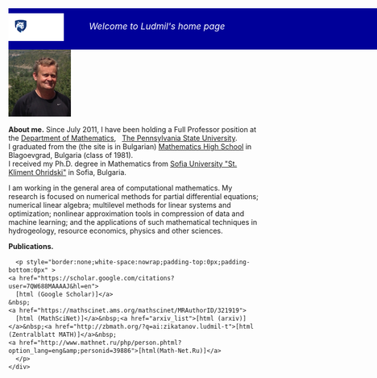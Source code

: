 <div style="width:1024px;height:72px;background-color:rgb(0,0,153);padding:10px 0px 0px 0px">
  
  <div style="float:left; margin: 0px 0px 0px 0px"><a href="http://www.psu.edu"><img  src="/assets/img/psu_logo.png" alt="Penn State Mark"/></a></div>
  
  <div style="float: left; margin: 15px 0px 0px 50px;color:white;font-size:1.25em;font-style:italic">Welcome to Ludmil's home page</div>

  <div style="float:right;margin:0px 10px 0px 0px"><a href="http://ccma.math.psu.edu"><img src="/assets/img/logotoccma.png" alt="CCMA AT PSU"/></a></div>
</div>

<div class="alltxt">
  <div class="lefty">
    <img src = "/assets/img/l1_2014.jpg" alt="Ludmil's Picture (2014, Acumuer)"	 style="width:124px" />
  </div>
  <div class="righty">
    <p style="border:none"><b>About me.</b>  Since July 2011, I have been holding a Full Professor position at
      the <a href="http://www.math.psu.edu/">Department of Mathematics</a>, &nbsp; <a href="http://www.psu.edu/">The
	Pennsylvania State University</a>. <br/>
      I graduated from the (the site is in Bulgarian) <a href="http://www.pmg-blg.com/">Mathematics High
	School</a> in Blagoevgrad, Bulgaria (class of 1981).<br/>
      I received my Ph.D. degree in Mathematics from
      <a href="https://www.fmi.uni-sofia.bg/en">Sofia University &quot;St. Kliment Ohridski&quot;</a> in Sofia, Bulgaria.
    </p>
  </div>
  <div class="y"></div>
  <p>
    I am working in the general area of computational mathematics. My
    research is focused on numerical methods for partial differential
    equations; numerical linear algebra; multilevel methods for linear
    systems and optimization; nonlinear approximation tools in compression
    of data and machine learning; and the applications of such
    mathematical techniques in hydrogeology, resource economics, physics
    and other sciences.
  </p>
    <div class="xlefty">
      <p style="border:none"><b>Publications</b><b>.</b></p>
      
      <p style="border:none;white-space:nowrap;padding-top:0px;padding-bottom:0px" >
	<a href="https://scholar.google.com/citations?user=7QW688MAAAAJ&hl=en">
	  [html (Google Scholar)]</a>
	&nbsp; 
	<a href="https://mathscinet.ams.org/mathscinet/MRAuthorID/321919">
	  [html (MathSciNet)]</a>&nbsp;<a href="arxiv_list">[html (arxiv)]</a>&nbsp;<a href="http://zbmath.org/?q=ai:zikatanov.ludmil-t">[html (Zentralblatt MATH)]</a>&nbsp; 
	<a href="http://www.mathnet.ru/php/person.phtml?option_lang=eng&amp;personid=39886">[html(Math-Net.Ru)]</a>
      </p>
	</div>
</div>
<!--
      <div class="x"></div>
      
      <p style="border-top:2px solid #888;border-bottom:none;font-size:1em;">
	<b>Ph.D. students.</b></p>
      <ul>
	<li>
	  <b>Current Ph.D. students:</b>&nbsp;Cheng Zuo
	</li>
	<li><b>Former students:</b>&nbsp;A list of the Ph.D. students that I
	  have advised or co-advised in the past is found on
	  the <a href="https://genealogy.math.ndsu.nodak.edu/id.php?id=121957&amp;fChrono=1">Mathematics
	    Genealogy Project</a>.
	</li>
      </ul>
      
      <p style="border-top:2px solid #888;border-bottom:none;font-size:1em;">
	<b>Undergraduate research.</b> 
      </p>
      <ul>
	<li>
	  2017-2018: I worked with <b>Kaiyi Wu</b> (PSU student, class of 2018)
	  on adaptive Markov Chain Monte Carlo methods (undergraduate thesis).
	  In addition,
	  <a href="http://katezipp.com/">Dr. Katherine
	    Zipp</a> (Department of Agricultural Economics, Sociology, and
	  Education), Yangqingxiang Wu, Kaiyi, and I collaborated on a research project
	  modeling the migration of invasive aquatic spieces.
	  For more information, please see our 
	  <a href="https://doi.org/10.1007/s12076-019-00237-x">article</a> in 
	  <i>Letters in Spatial and Resource Sciences</i>.
	</li>

	<li>2016-2018: 
	  <a href="https://www.linkedin.com/in/tess-russo-7a486532/">Dr. Tess
	    Russo</a> (Global Development
	  Technologies), <a href="http://katezipp.com/">Dr. Katherine
	    Zipp</a>, and I worked with 
	  <b>Madeline Nyblade</b> (PSU student, class of 2018), on
	  <span style="font-style:italic;">"Numerical Modeling of
	    Agricultural-Hydrologic Systems".</span>  Maddy initiated this
	  collaborative work and you can read more details about this project
	  on <a href="https://sites.psu.edu/nyblade/research/modeling-the-agricultural-hydrologic-system-in-punjab-india/">Maddy's website.</a>
	</li>
	<li>2014: Research on Efficient algorithms
	  for <span style="font-style:italic;">planar graph drawing</span>
	  using Tutte embedding with <a href="https://www.linkedin.com/in/laura-san-roman-b44901104/"><b>Laura San Roman</b></a> (PSU student, class of
	  2016, co-mentor: J. C. Urschel).
	</li>
	<li>2013: Together
	  with <a href="http://math.mit.edu/~urschel/">John
	    C. Urschel</a> we worked with four PSU undergraduate students 
	  on <span style="font-style:italic;">"Graph
	    drawing"</span> (with <b>Maureen Gallagher</b> and <b>Colleen Tygh</b>)
	  and on <span style="font-style:italic;">"Monotone schemes for
	    convection diffusion equations"</span> (with <b>Bradley Thompson</b>
	  and <b>Dana Tobin</b>). Descriptions and reports on the research are found
	  at <a href="http://sites.psu.edu/cmus2013/">sites.psu.edu/cmus2013</a>
	</li>
      </ul>    

      <p style="border-top:2px solid #888;border-bottom:none;font-size:1em;">
	<b>Software.</b> Together with <a href="http://math.tufts.edu/faculty/xhu/">Xiaozhe
	  Hu</a> (Tufts)
	and <a href="http://math.tufts.edu/faculty/jadler">James Adler</a>
	(Tufts) I am one of the authors of
	the <a href="http://hazmath.net">HAZmath:
	  A Simple Finite Element, Graph, and Solver Library</a>, which provides
	basic finite element and graph routines.
      </p>

      <p style="border-top:2px solid #888">
	<b>Research support.</b> 
	The research support  by the National Science Foundation (NSF),
	US Department of Energy (DoE), and the Penn State's <a href="http://ccma.math.psu.edu/">Center for Computational 
	  Mathematics and Applications</a> (CCMA) is gratefully
	acknowledged. List  of past and current  NSF
	awards in which I have  been (or I am) a CoPI or the PI is found  <a
									    href="http://www.nsf.gov/awardsearch/advancedSearchResult?PIId=&amp;PIFirstName=ludmil&amp;PILastName=zikatanov&amp;IncludeCoPI=true&amp;PIOrganization=Pennsylvania+State+Univ+University+Park&amp;PIState=&amp;PIZip=&amp;PICountry=&amp;ProgOrganization=&amp;ProgEleCode=&amp;BooleanElement=All&amp;ProgRefCode=&amp;BooleanRef=All&amp;Program=&amp;ProgOfficer=&amp;Keyword=&amp;AwardNumberOperator=&amp;AwardAmount=&amp;AwardInstrument=&amp;ActiveAwards=true&amp;ExpiredAwards=true&amp;OriginalAwardDateOperator=&amp;StartDateOperator=&amp;ExpDateOperator=">here</a>.
      </p>

      <p style="border-top:none">
	<b>Miscellaneous info.</b> 
	I have a finite  <b>Erd&ouml;s-Bacon number</b> (small world, eh...) 
	This is the sum of one&apos;s Erd&ouml;s number and the 
	one&apos;s Bacon number. The former 
	can be found using the collaboration
	distance tool
	on <a href="https://mathscinet.ams.org/mathscinet/freeTools.html?version=2">MathSciNet</a>;
	and the latter can be found
	using <a href="http://oracleofbacon.org/">The Oracle of Bacon</a>
	(Documentaries and TV shows/series should be included as additional
	options in my case). A quick search shows that my Erd&ouml;s-Bacon
	number is equal to <b>6</b> 
	(click <a href="erdos_bacon/">here for more info</a>).
	One may read more about the Erd&ouml;s-Bacon number on
	Wikipedia <a href="https://en.wikipedia.org/wiki/Erdos-Bacon_number">http://en.wikipedia.org/wiki/Erd&ouml;s_Bacon_number</a>.
      </p>

      <p><b>Contact info.</b>
	Ludmil Zikatanov, &nbsp;
	Department of Mathematics, &nbsp;
	239 McAllister building, &nbsp;
	Penn State, &nbsp;
	University Park, PA, 16802<br/>
	Skype ID: ltz.math &nbsp;<br/>
	E-mail: &lt;ludmil.math AT  gmail DOT com&gt;
      </p>

      <div style="float:right;">&copy; <em>Ludmil Zikatanov (1997--)</em></div>
     -->




